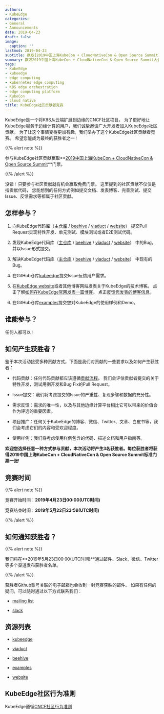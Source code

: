 ```yaml
---
authors:
- KubeEdge
categories:
- General
- Announcements
date: 2019-04-23
draft: false
image:
  caption: ''
lastmod: 2019-04-23
subtitle: 赢取[2019中国上海KubeCon + CloudNativeCon & Open Source Summit](https://www.lfasiallc.com/events/kubecon-cloudnativecon-china-2019/)大会门票
summary: 赢取2019中国上海KubeCon + CloudNativeCon & Open Source Summit大会门票
tags:
- KubeEdge
- kubeedge
- edge computing
- kubernetes edge computing
- K8S edge orchestration
- edge computing platform
- KubeCon
- cloud native
title: KubeEdge社区贡献者竞赛
---
```

KubeEdge是一个将K8S从云端扩展到边缘的CNCF社区项目。
为了更好地让KubeEdge服务于边缘计算的用户，我们诚挚邀请广大开发者加入KubeEdge社区贡献。
为了让这个事情变得更加有趣，我们举办了这个KubeEdge社区贡献者竞赛。
希望您能成为最终的获胜者之一！

{{% alert note %}}

参与KubeEdge社区贡献赢取**[2019中国上海KubeCon + CloudNativeCon & Open Source Summit](https://www.lfasiallc.com/events/kubecon-cloudnativecon-china-2019/)**门票。

{{% /alert %}}

没错！只要参与社区贡献就有机会赢取免费门票。
这里提到的社区贡献不仅仅是指贡献代码，
您能想到的任何方式例如提交文档、发表博客、完善测试、提交Issue、反馈需求等都属于社区贡献。

## **怎样参与？**

1. 向KubeEdge代码库（[主仓库](https://github.com/kubeedge/kubeedge) 
/ [beehive](https://github.com/kubeedge/beehive) 
/ [viaduct](https://github.com/kubeedge/viaduct) 
/ [website](https://github.com/kubeedge/website)）
提交Pull Request实现特性开发、单元测试、模块测试或者E2E测试代码。

2. 发现KubeEdge代码库（[主仓库](https://github.com/kubeedge/kubeedge) 
/ [beehive](https://github.com/kubeedge/beehive) 
/ [viaduct](https://github.com/kubeedge/viaduct) 
/ [website](https://github.com/kubeedge/website)）
中的Bug，并以Issue形式提交。

3. 解决KubeEdge代码库（[主仓库](https://github.com/kubeedge/kubeedge) 
/ [beehive](https://github.com/kubeedge/beehive) 
/ [viaduct](https://github.com/kubeedge/viaduct) 
/ [website](https://github.com/kubeedge/website)）
中现有的Bug。

4. 在GitHub仓库[kubeedge](https://github.com/kubeedge/kubeedge)提交Issue反馈用户需求。

5. 在[KubeEdge website](https://kubeedge.io)或者其他博客网站发表关于KubeEdge的技术博客。
点击了解[如何在KubeEdge官网发表一篇博客](https://github.com/kubeedge/website/wiki/How-to-write-a-blog)。
点击[反馈您发表的博客信息](https://docs.google.com/forms/d/e/1FAIpQLSd9luGaHWt5jABEQjtr11CgWLVw7Px6tJf0TIjidbl3UL_Izg/viewform)。

6. 在GitHub仓库[examples](https://github.com/kubeedge/examples)提交您对KubeEdge的使用样例和Demo。

## **谁能参与？**

任何人都可以！

## **如何产生获胜者？**

鉴于本次活动接受多种贡献方式，下面是我们对贡献的一些要求以及如何产生获胜者：

- 代码贡献：任何代码贡献都应该遵循[贡献流程](https://github.com/kubeedge/kubeedge/blob/master/contributing.md)。
我们会评估贡献者提交的关于特性开发，测试用例开发和Bug Fix的Pull Request。

- Issue提交：我们将考虑提交的Issue的严重性、复现步骤和数据的充分性。

- 需求反馈：需求的唯一性，以及与其他边缘计算平台相比它可以带来的价值会作为评选的重要因素。

- 项目推广：任何关于KubeEdge的博客、微信、Twitter、文章、白皮书等，我们会考虑它们的内容和受欢迎程度。

- 使用样例：我们将考虑使用样例包含的代码、描述文档和用户指南等。

**欢迎您选择任意一种方式参与贡献，本次活动将产生3名获胜者。每位获胜者将获得2019中国上海KubeCon + CloudNativeCon & Open Source Summit标准门票一张!**

## **竞赛时间**

{{% alert note %}}

竞赛开始时间：**2019年4月23日00:00(UTC时间)**

竞赛结束时间：**2019年5月22日23:59(UTC时间)**

{{% /alert %}}

## **如何通知获胜者？**

{{% alert note %}}

我们将在**2019年5月23日00:00(UTC时间)**通过邮件、Slack、微信、Twitter等多个渠道发布获胜者名单。

{{% /alert %}}

获胜者Github账号关联的电子邮箱也会收到一封竞赛获胜的邮件。
如果有任何的疑问，可以随时通过以下方式联系我们：

- [mailing list](https://groups.google.com/forum/#!forum/kubeedge)

- [slack](https://join.slack.com/t/kubeedge/shared_invite/enQtNDg1MjAwMDI0MTgyLTQ1NzliNzYwNWU5MWYxOTdmNDZjZjI2YWE2NDRlYjdiZGYxZGUwYzkzZWI2NGZjZWRkZDVlZDQwZWI0MzM1Yzc)

## **资源列表**

- [kubeedge](https://github.com/kubeedge/kubeedge)

- [viaduct](https://github.com/kubeedge/viaduct)

- [beehive](https://github.com/kubeedge/beehive)

- [examples](https://github.com/kubeedge/examples)

- [website](https://github.com/kubeedge/website)

## **KubeEdge社区行为准则**

KubeEdge遵循[CNCF社区行为准则](https://github.com/kubeedge/kubeedge/blob/master/CODE_OF_CONDUCT.md)
